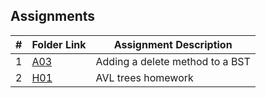 ## Assignments

|  #  | Folder Link | Assignment Description |
| :-: | ----------- | ---------------------- |
|  1  | [A03](https://github.com/NeoBowling/3013-ALG-Spring-25/tree/main/Assignments/A03) |  Adding a delete method to a BST|
|  2  | [H01](https://github.com/NeoBowling/3013-ALG-Spring-25/tree/main/Assignments/H01) |  AVL trees homework|

